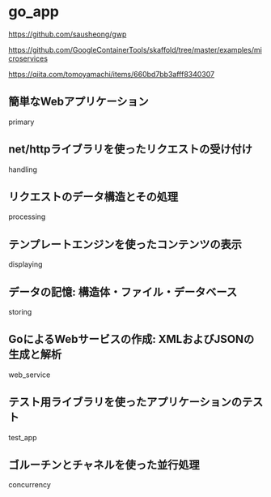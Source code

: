 # go_app

https://github.com/sausheong/gwp

https://github.com/GoogleContainerTools/skaffold/tree/master/examples/microservices

https://qiita.com/tomoyamachi/items/660bd7bb3afff8340307

## 簡単なWebアプリケーション

primary

## net/httpライブラリを使ったリクエストの受け付け

handling

## リクエストのデータ構造とその処理

processing

## テンプレートエンジンを使ったコンテンツの表示

displaying

## データの記憶: 構造体・ファイル・データベース

storing

## GoによるWebサービスの作成: XMLおよびJSONの生成と解析

web_service

## テスト用ライブラリを使ったアプリケーションのテスト

test_app

## ゴルーチンとチャネルを使った並行処理

concurrency
